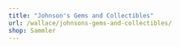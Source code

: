 ```yaml
---
title: "Johnson's Gems and Collectibles"
url: /wallace/johnsons-gems-and-collectibles/
shop: Sammler
---
```

